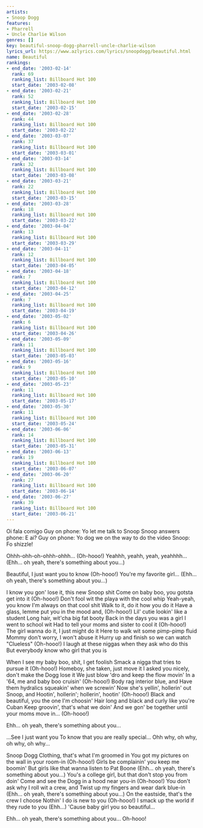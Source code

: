 ```yaml
---
artists:
- Snoop Dogg
features:
- Pharrell
- Uncle Charlie Wilson
genres: []
key: beautiful-snoop-dogg-pharrell-uncle-charlie-wilson
lyrics_url: https://www.azlyrics.com/lyrics/snoopdogg/beautiful.html
name: Beautiful
rankings:
- end_date: '2003-02-14'
  rank: 69
  ranking_list: Billboard Hot 100
  start_date: '2003-02-08'
- end_date: '2003-02-21'
  rank: 52
  ranking_list: Billboard Hot 100
  start_date: '2003-02-15'
- end_date: '2003-02-28'
  rank: 44
  ranking_list: Billboard Hot 100
  start_date: '2003-02-22'
- end_date: '2003-03-07'
  rank: 37
  ranking_list: Billboard Hot 100
  start_date: '2003-03-01'
- end_date: '2003-03-14'
  rank: 32
  ranking_list: Billboard Hot 100
  start_date: '2003-03-08'
- end_date: '2003-03-21'
  rank: 22
  ranking_list: Billboard Hot 100
  start_date: '2003-03-15'
- end_date: '2003-03-28'
  rank: 18
  ranking_list: Billboard Hot 100
  start_date: '2003-03-22'
- end_date: '2003-04-04'
  rank: 13
  ranking_list: Billboard Hot 100
  start_date: '2003-03-29'
- end_date: '2003-04-11'
  rank: 12
  ranking_list: Billboard Hot 100
  start_date: '2003-04-05'
- end_date: '2003-04-18'
  rank: 7
  ranking_list: Billboard Hot 100
  start_date: '2003-04-12'
- end_date: '2003-04-25'
  rank: 7
  ranking_list: Billboard Hot 100
  start_date: '2003-04-19'
- end_date: '2003-05-02'
  rank: 6
  ranking_list: Billboard Hot 100
  start_date: '2003-04-26'
- end_date: '2003-05-09'
  rank: 11
  ranking_list: Billboard Hot 100
  start_date: '2003-05-03'
- end_date: '2003-05-16'
  rank: 9
  ranking_list: Billboard Hot 100
  start_date: '2003-05-10'
- end_date: '2003-05-23'
  rank: 11
  ranking_list: Billboard Hot 100
  start_date: '2003-05-17'
- end_date: '2003-05-30'
  rank: 11
  ranking_list: Billboard Hot 100
  start_date: '2003-05-24'
- end_date: '2003-06-06'
  rank: 14
  ranking_list: Billboard Hot 100
  start_date: '2003-05-31'
- end_date: '2003-06-13'
  rank: 19
  ranking_list: Billboard Hot 100
  start_date: '2003-06-07'
- end_date: '2003-06-20'
  rank: 27
  ranking_list: Billboard Hot 100
  start_date: '2003-06-14'
- end_date: '2003-06-27'
  rank: 39
  ranking_list: Billboard Hot 100
  start_date: '2003-06-21'
---
```



 Oi fala comigo
Guy on phone: Yo let me talk to Snoop
Snoop answers phone: E ai?
Guy on phone: Yo dog we on the way to do the video
Snoop: Fo shizzle! 


Ohhh-ohh-oh-ohhh-ohhh... (Oh-hooo!)
Yeahhh, yeahh, yeah, yeahhhh... (Ehh... oh yeah, there's something about you...)

Beautiful, I just want you to know (Oh-hooo!)
You're my favorite girl... (Ehh... oh yeah, there's something about you...)

I know you gon' lose it, this new Snoop shit
Come on baby boo, you gotsta get into it (Oh-hooo!)
Don't fool wit the playa with the cool whip
Yeah-yeah, you know I'm always on that cool shit
Walk to it, do it how you do it
Have a glass, lemme put you in the mood and, (Oh-hooo!)
Lil' cutie lookin' like a student
Long hair, wit'cha big fat booty
Back in the days you was a girl I went to school wit
Had to tell your moms and sister to cool it (Oh-hooo!)
The girl wanna do it, I just might do it
Here to walk wit some pimp-pimp fluid
Mommy don't worry, I won't abuse it
Hurry up and finish so we can watch "Clueless" (Oh-hooo!)
I laugh at these niggas when they ask who do this
But everybody know who girl that you is




When I see my baby boo, shit, I get foolish
Smack a nigga that tries to pursue it (Oh-hooo!)
Homeboy, she taken, just move it
I asked you nicely, don't make the Dogg lose it
We just blow 'dro and keep the flow movin'
In a '64, me and baby boo cruisin' (Oh-hooo!)
Body rag interior blue, and
Have them hydralics squeakin' when we screwin'
Now she's yellin', hollerin' out Snoop, and
Hootin', hollerin'; hollerin', hootin' (Oh-hooo!)
Black and beautiful, you the one I'm choosin'
Hair long and black and curly like you're Cuban
Keep groovin', that's what we doin'
And we gon' be together until your moms move in... (Oh-hooo!)

 Ehh... oh yeah, there's something about you...




...See I just want you
To know that you are really special...
Ohh why, oh why, oh why, oh why...


Snoop Dogg Clothing, that's what I'm groomed in
You got my pictures on the wall in your room-in (Oh-hooo!)
Girls be complainin' you keep me boomin'
But girls like that wanna listen to Pat Boone (Ehh... oh yeah, there's 
something about you...)
You's a college girl, but that don't stop you from doin'
Come and see the Dogg in a hood near you-in (Oh-hooo!)
You don't ask why I roll wit a crew, and
Twist up my fingers and wear dark blue-in (Ehh... oh yeah, there's something 
about you...)
On the eastside, that's the crew I choose
Nothin' I do is new to you (Oh-hooo!)
I smack up the world if they rude to you (Ehh...)
'Cause baby girl you so beautiful...





 Ehh... oh yeah, there's something about you... Oh-hooo!





